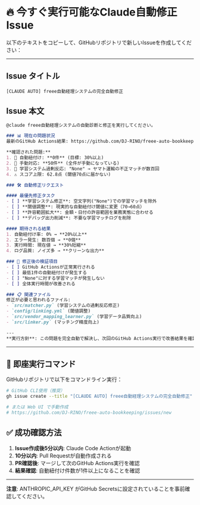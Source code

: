 # 🔥 今すぐ実行可能なClaude自動修正Issue

以下のテキストをコピーして、GitHubリポジトリで新しいIssueを作成してください：

---

## Issue タイトル
```
[CLAUDE AUTO] freee自動経理システムの完全自動修正
```

## Issue 本文
```markdown
@claude freee自動経理システムの自動診断と修正を実行してください。

### 📊 現在の問題状況
最新のGitHub Actions結果: https://github.com/DJ-RINO/freee-auto-bookkeeping/actions/runs/16943583287

**確認された問題:**
1. 🚨 自動紐付け: **0件** (目標: 30%以上)
2. 🚨 手動対応: **50件** (全件が手動になっている)
3. 🚨 学習システム過剰反応: "None" → ヤマト運輸の不正マッチが数百回
4. ⚠️ スコア上限: 62.8点 (閾値70点に届かない)

### 🛠️ 自動修正リクエスト

#### 最優先修正タスク
- [ ] **学習システム修正**: 空文字列("None")での学習マッチを除外
- [ ] **閾値調整**: 現実的な自動紐付け閾値に変更（70→60点）
- [ ] **許容範囲拡大**: 金額・日付の許容範囲を業務実態に合わせる
- [ ] **デバッグ出力削減**: 不要な学習マッチログを削除

#### 期待される結果
1. 自動紐付け率: 0% → **20%以上**
2. エラー発生: 数百個 → **0個**  
3. 実行時間: 現在値 → **30%短縮**
4. ログ品質: ノイズ多 → **クリーンな出力**

### 🎯 修正後の検証項目
- [ ] GitHub Actionsが正常実行される
- [ ] 最低1件の自動紐付けが発生する
- [ ] "None"に対する学習マッチが発生しない
- [ ] 全体実行時間が改善される

### 📋 関連ファイル
修正が必要と思われるファイル:
- `src/matcher.py` (学習システムの過剰反応修正)
- `config/linking.yml` (閾値調整) 
- `src/vendor_mapping_learner.py` (学習データ品質向上)
- `src/linker.py` (マッチング精度向上)

---
**実行方針**: この問題を完全自動で解決し、次回のGitHub Actions実行で改善結果を確認できるようにしてください。
```

---

## 🚀 即座実行コマンド

GitHubリポジトリで以下をコマンドライン実行：

```bash
# GitHub CLI使用（推奨）
gh issue create --title "[CLAUDE AUTO] freee自動経理システムの完全自動修正" --body "$(cat AUTO_FIX_ISSUE_TEMPLATE.md | sed -n '/## Issue 本文/,/---/p' | sed '1d;$d')"

# または Web UI で手動作成
# https://github.com/DJ-RINO/freee-auto-bookkeeping/issues/new
```

## ✅ 成功確認方法

1. **Issue作成後5分以内**: Claude Code Actionが起動
2. **10分以内**: Pull Requestが自動作成される  
3. **PR確認後**: マージして次のGitHub Actions実行を確認
4. **結果確認**: 自動紐付け件数が1件以上になることを確認

---

**注意**: ANTHROPIC_API_KEY がGitHub Secretsに設定されていることを事前確認してください。